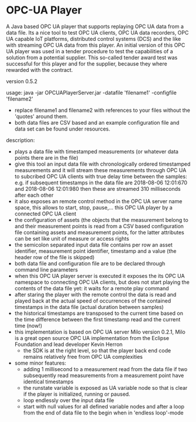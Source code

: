 # OPC-UA Player
A Java based OPC UA player that supports replaying OPC UA data from a data file.
Its a nice tool to test OPC UA clients, OPC UA data recorders, OPC UA capable IoT platforms, distributed control systems (DCS) and the like with streaming OPC UA data from this player. An initial version of this OPC UA player was used in a tender procedure to test the capabilities of a solution from a potential supplier. This so-called tender award test was successful for this player and for the supplier, because they where rewarded with the contract.

version 0.5.2

usage: 
  java -jar OPCUAPlayerServer.jar -datafile 'filename1' -configfile 'filename2'
  
  - replace filename1 and filename2 with references to your files without the 'quotes' around them.
  - both data files are CSV based and an example configuration file and data set can be found under resources.

description:
- plays a data file with timestamped measurements (or whatever data points there are in the file) 
- give this tool an input data file with chronologically ordered timestamped measurements and 
  it will stream these measurements through OPC UA to subcribed OPC UA clients with 
  true delay time between the samples: e.g. if subsequent timestamps in the data file are 2018-08-06 12:01:670 
  and 2018-08-06 12:01:980 then these are streamed 310 milliseconds after each other
- it also exposes an remote control method in the OPC UA server name space, this allows to start, 
  stop, pause,... this OPC UA player by a connected OPC UA client
- the configuration of assets (the objects that the measurement belong to and their measurement points 
  is read from a CSV based configuration file containing assets and measurement points, for the latter 
  attributes can be set like unit of measure or access rights
- the semicolon separated input data file contains per row an asset identifier, 
  measurement point identifier, timestamp and a value (the header row of the file is skipped)
- both data file and configuration file are to be declared through command line parameters
- when this OPC UA player server is executed it exposes the its OPC UA namespace to connecting OPC UA clients,
  but does not start playing the contents of the data file yet: it waits for a remote play command
- after staring the player with the remote control the data is read and played back at the 
  actual speed of occurrences of the contained timestamps in the data file (actual duration between samples)
- the historical timestamps are transposed to the current time based on the time 
  difference between the first timestamp read and the current time (now!)
- this implementation is based on OPC UA server Milo version 0.2.1, Milo is a great 
  open source OPC UA implementation from the Eclipse Foundation and lead developer Kevin Herron
    - the SDK is at the right level, so that the player back end code remains 
      relatively free from OPC UA complexities
- some minor features:
    - adding 1 millisecond to a measurement read from the data file if two subsequently 
      read measurements from a measurement point have identical timestamps
    - the runstate variable is exposed as UA variable node so that is clear if the player is initialized, running or paused.
    - loop endlessly over the input data file
    - start with null values for all defined variable nodes and after a loop from 
      the end of data file to the begin when in 'endless loop'-mode
